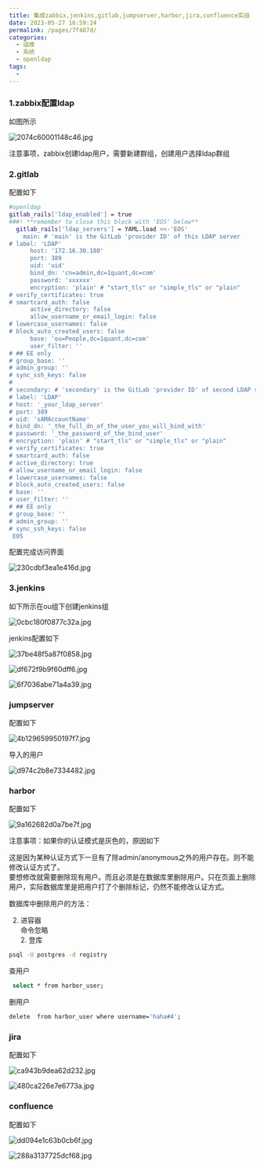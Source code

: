 ```yaml
---
title: 集成zabbix,jenkins,gitlab,jumpserver,harbor,jira,confluence实战
date: 2023-05-27 16:59:24
permalink: /pages/7f487d/
categories:
  - 运维
  - 系统
  - openldap
tags:
  - 
---
```


### 1.zabbix配置ldap

如图所示

![2074c60001148c46.jpg](http://pic.zzppjj.top/LightPicture/2023/05/2074c60001148c46.jpg)

注意事项，zabbix创建ldap用户，需要新建群组，创建用户选择ldap群组

### 2.gitlab

配置如下

```bash
#openldap
gitlab_rails['ldap_enabled'] = true
###! **remember to close this block with 'EOS' below**
  gitlab_rails['ldap_servers'] = YAML.load <<-'EOS'
    main: # 'main' is the GitLab 'provider ID' of this LDAP server
# label: 'LDAP'
      host: '172.16.30.180'
      port: 389
      uid: 'uid'
      bind_dn: 'cn=admin,dc=1quant,dc=com'
      password: 'xxxxxx'
      encryption: 'plain' # "start_tls" or "simple_tls" or "plain"
# verify_certificates: true
# smartcard_auth: false
      active_directory: false
      allow_username_or_email_login: false
# lowercase_usernames: false
# block_auto_created_users: false
      base: 'ou=People,dc=1quant,dc=com'
      user_filter: ''
# ## EE only
# group_base: ''
# admin_group: ''
# sync_ssh_keys: false
#
# secondary: # 'secondary' is the GitLab 'provider ID' of second LDAP server
# label: 'LDAP'
# host: '_your_ldap_server'
# port: 389
# uid: 'sAMAccountName'
# bind_dn: '_the_full_dn_of_the_user_you_will_bind_with'
# password: '_the_password_of_the_bind_user'
# encryption: 'plain' # "start_tls" or "simple_tls" or "plain"
# verify_certificates: true
# smartcard_auth: false
# active_directory: true
# allow_username_or_email_login: false
# lowercase_usernames: false
# block_auto_created_users: false
# base: ''
# user_filter: ''
# ## EE only
# group_base: ''
# admin_group: ''
# sync_ssh_keys: false
 EOS
```

配置完成访问界面

![230cdbf3ea1e416d.jpg](http://pic.zzppjj.top/LightPicture/2023/05/230cdbf3ea1e416d.jpg)

### 3.jenkins

如下所示在ou组下创建jenkins组

![0cbc180f0877c32a.jpg](http://pic.zzppjj.top/LightPicture/2023/05/0cbc180f0877c32a.jpg)

jenkins配置如下

![37be48f5a87f0858.jpg](http://pic.zzppjj.top/LightPicture/2023/05/37be48f5a87f0858.jpg)

![df672f9b9f60dff6.jpg](http://pic.zzppjj.top/LightPicture/2023/05/df672f9b9f60dff6.jpg)

![6f7036abe71a4a39.jpg](http://pic.zzppjj.top/LightPicture/2023/05/6f7036abe71a4a39.jpg)

### jumpserver

配置如下

![4b129659950197f7.jpg](http://pic.zzppjj.top/LightPicture/2023/05/4b129659950197f7.jpg)

导入的用户

![d974c2b8e7334482.jpg](http://pic.zzppjj.top/LightPicture/2023/05/d974c2b8e7334482.jpg)

### harbor

配置如下

![9a162682d0a7be7f.jpg](http://pic.zzppjj.top/LightPicture/2023/05/9a162682d0a7be7f.jpg)

注意事项：如果你的认证模式是灰色的，原因如下

这是因为某种认证方式下一旦有了除admin/anonymous之外的用户存在。则不能修改认证方式了。  
要想修改就需要删除现有用户。而且必须是在数据库里删除用户。只在页面上删除用户，实际数据库里是把用户打了个删除标记，仍然不能修改认证方式。

数据库中删除用户的方法：  

2. 进容器  
   命令忽略  
   2. 登库

```bash
psql -U postgres -d registry

```

查用户

```bash
 select * from harbor_user;
```

删用户

```bash
delete  from harbor_user where username='haha#4';  
```

### jira

配置如下

![ca943b9dea62d232.jpg](http://pic.zzppjj.top/LightPicture/2023/05/ca943b9dea62d232.jpg)

![480ca226e7e6773a.jpg](http://pic.zzppjj.top/LightPicture/2023/05/480ca226e7e6773a.jpg)

### confluence

配置如下

![dd094e1c63b0cb6f.jpg](http://pic.zzppjj.top/LightPicture/2023/05/dd094e1c63b0cb6f.jpg)

![288a3137725dcf68.jpg](http://pic.zzppjj.top/LightPicture/2023/05/288a3137725dcf68.jpg)

